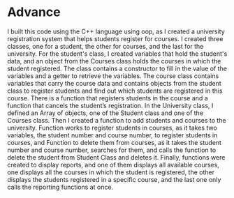 # Advance
I built this code using the C++ language using oop, as I created a university registration system that helps students register for courses.
I created three classes, one for a student, the other for courses, and the last for the university.
For the student's class, I created variables that hold the student's data, and an object from the Courses class holds the courses in which the student registered. 
The class contains a constructor to fill in the value of the variables and a getter to retrieve the variables.
The course class contains variables that carry the course data and contains objects from the student class to register students and find out which students are registered in this course.
There is a function that registers students in the course and a function that cancels the student’s registration.
In the University class, I defined an Array of objects, one of the Student class and one of the Courses class. Then I created a function to add students and courses to the university.
Function works to register students in courses, 
as it takes two variables, the student number and course number, to register students in courses, 
and Function to delete them from courses, as it takes the student number and course number, searches for them, and calls the function to delete the student from Student Class and deletes it.
Finally, functions were created to display reports, and one of them displays all available courses, one displays all the courses in which the student is registered, 
the other displays the students registered in a specific course, and the last one only calls the reporting functions at once.
